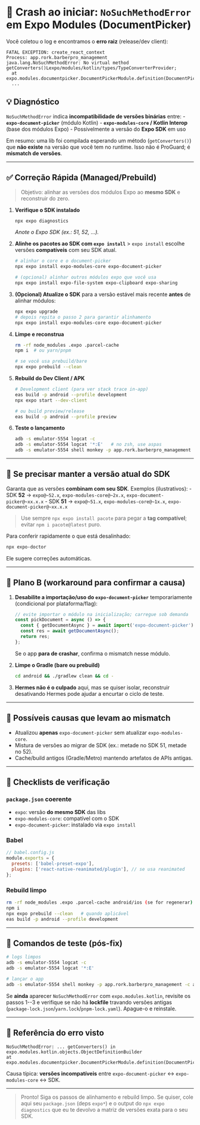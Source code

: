 # 🧨 Crash ao iniciar: `NoSuchMethodError` em Expo Modules (DocumentPicker)

Você coletou o log e encontramos o **erro raiz** (release/dev client):

    FATAL EXCEPTION: create_react_context
    Process: app.rork.barberpro_management
    java.lang.NoSuchMethodError: No virtual method getConverters()Lexpo/modules/kotlin/types/TypeConverterProvider;
      at expo.modules.documentpicker.DocumentPickerModule.definition(DocumentPickerModule.kt:134)
      ...

## 💡 Diagnóstico

`NoSuchMethodError` indica **incompatibilidade de versões binárias**
entre: - **`expo-document-picker`** (módulo Kotlin) -
**`expo-modules-core` / Kotlin Interop** (base dos módulos Expo) -
Possivelmente a versão do **Expo SDK** em uso

Em resumo: uma lib foi compilada esperando um método (`getConverters()`)
que **não existe** na versão que você tem no runtime. Isso não é
ProGuard; é **mismatch de versões**.

------------------------------------------------------------------------

## ✅ Correção Rápida (Managed/Prebuild)

> Objetivo: alinhar as versões dos módulos Expo ao **mesmo SDK** e
> reconstruir do zero.

1.  **Verifique o SDK instalado**

    ``` bash
    npx expo diagnostics
    ```

    *Anote o Expo SDK (ex.: 51, 52, ...).*

2.  **Alinhe os pacotes ao SDK com `expo install`** \> `expo install`
    escolhe versões **compatíveis** com seu SDK atual.

    ``` bash
    # alinhar o core e o document-picker
    npx expo install expo-modules-core expo-document-picker

    # (opcional) alinhar outros módulos expo que você usa
    npx expo install expo-file-system expo-clipboard expo-sharing
    ```

3.  **(Opcional) Atualize o SDK** para a versão estável mais recente
    **antes** de alinhar módulos:

    ``` bash
    npx expo upgrade
    # depois repita o passo 2 para garantir alinhamento
    npx expo install expo-modules-core expo-document-picker
    ```

4.  **Limpe e reconstrua**

    ``` bash
    rm -rf node_modules .expo .parcel-cache
    npm i  # ou yarn/pnpm

    # se você usa prebuild/bare
    npx expo prebuild --clean
    ```

5.  **Rebuild do Dev Client / APK**

    ``` bash
    # Development client (para ver stack trace in-app)
    eas build -p android --profile development
    npx expo start --dev-client

    # ou build preview/release
    eas build -p android --profile preview
    ```

6.  **Teste o lançamento**

    ``` bash
    adb -s emulator-5554 logcat -c
    adb -s emulator-5554 logcat '*:E'   # no zsh, use aspas
    adb -s emulator-5554 shell monkey -p app.rork.barberpro_management -c android.intent.category.LAUNCHER 1
    ```

------------------------------------------------------------------------

## 🔎 Se precisar manter a versão atual do SDK

Garanta que as versões **combinam com seu SDK**. Exemplos
(ilustrativos): - SDK **52** → `expo@~52.x`, `expo-modules-core@~2x.x`,
`expo-document-picker@~xx.x.x` - SDK **51** → `expo@~51.x`,
`expo-modules-core@~1x.x`, `expo-document-picker@~xx.x.x`

> Use sempre `npx expo install pacote` para pegar a **tag compatível**;
> evitar `npm i pacote@latest` puro.

Para conferir rapidamente o que está desalinhado:

``` bash
npx expo-doctor
```

Ele sugere correções automáticas.

------------------------------------------------------------------------

## 🧰 Plano B (workaround para confirmar a causa)

1.  **Desabilite a importação/uso do `expo-document-picker`**
    temporariamente (condicional por plataforma/flag):

    ``` ts
    // evite importar o módulo na inicialização; carregue sob demanda
    const pickDocument = async () => {
      const { getDocumentAsync } = await import('expo-document-picker');
      const res = await getDocumentAsync();
      return res;
    };
    ```

    Se o app **para de crashar**, confirma o mismatch nesse módulo.

2.  **Limpe o Gradle (bare ou prebuild)**

    ``` bash
    cd android && ./gradlew clean && cd -
    ```

3.  **Hermes não é o culpado** aqui, mas se quiser isolar, reconstruir
    desativando Hermes pode ajudar a encurtar o ciclo de teste.

------------------------------------------------------------------------

## 🧱 Possíveis causas que levam ao mismatch

-   Atualizou **apenas** `expo-document-picker` sem atualizar
    `expo-modules-core`.
-   Mistura de versões ao migrar de SDK (ex.: metade no SDK 51, metade
    no 52).
-   Cache/build antigos (Gradle/Metro) mantendo artefatos de APIs
    antigas.

------------------------------------------------------------------------

## 🧪 Checklists de verificação

### `package.json` coerente

-   `expo`: versão **do mesmo SDK** das libs
-   `expo-modules-core`: compatível com o SDK
-   `expo-document-picker`: instalado via `expo install`

### Babel

``` js
// babel.config.js
module.exports = {
  presets: ['babel-preset-expo'],
  plugins: ['react-native-reanimated/plugin'], // se usa reanimated
};
```

### Rebuild limpo

``` bash
rm -rf node_modules .expo .parcel-cache android/ios (se for regenerar)
npm i
npx expo prebuild --clean   # quando aplicável
eas build -p android --profile development
```

------------------------------------------------------------------------

## 🧪 Comandos de teste (pós-fix)

``` bash
# logs limpos
adb -s emulator-5554 logcat -c
adb -s emulator-5554 logcat '*:E'

# lançar o app
adb -s emulator-5554 shell monkey -p app.rork.barberpro_management -c android.intent.category.LAUNCHER 1
```

Se **ainda** aparecer `NoSuchMethodError` com `expo.modules.kotlin`,
revisite os passos 1--3 e verifique se não há **lockfile** travando
versões antigas (`package-lock.json`/`yarn.lock`/`pnpm-lock.yaml`).
Apague-o e reinstale.

------------------------------------------------------------------------

## 📎 Referência do erro visto

    NoSuchMethodError: ... getConverters() in expo.modules.kotlin.objects.ObjectDefinitionBuilder
    at expo.modules.documentpicker.DocumentPickerModule.definition(DocumentPickerModule.kt:134)

Causa típica: **versões incompatíveis** entre `expo-document-picker` ↔
`expo-modules-core` ↔ SDK.

------------------------------------------------------------------------

> Pronto! Siga os passos de alinhamento e rebuild limpo. Se quiser, cole
> aqui seu `package.json` (deps `expo*`) e o output do
> `npx expo diagnostics` que eu te devolvo a matriz de versões exata
> para o seu SDK.
